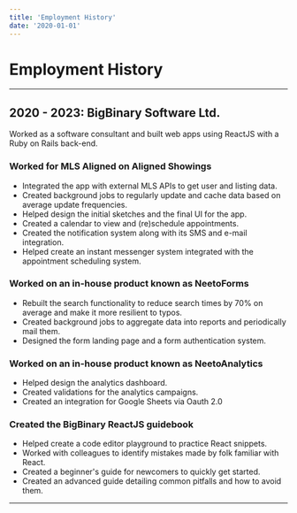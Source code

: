 ```yaml
---
title: 'Employment History'
date: '2020-01-01'
---
```


# Employment History

---

## 2020 - 2023: BigBinary Software Ltd.  
Worked as a software consultant and built web apps using ReactJS with a Ruby on Rails back-end.

### Worked for MLS Aligned on Aligned Showings
- Integrated the app with external MLS APIs to get user and listing data.
- Created background jobs to regularly update and cache data based on average update frequencies.
- Helped design the initial sketches and the final UI for the app.
- Created a calendar to view and (re)schedule appointments.
- Created the notification system along with its SMS and e-mail integration.
- Helped create an instant messenger system integrated with the appointment scheduling system.
### Worked on an in-house product known as NeetoForms
- Rebuilt the search functionality to reduce search times by 70% on average and make it more resilient to typos.
- Created background jobs to aggregate data into reports and periodically mail them.
- Designed the form landing page and a form authentication system.
### Worked on an in-house product known as NeetoAnalytics
- Helped design the analytics dashboard.
- Created validations for the analytics campaigns.
- Created an integration for Google Sheets via Oauth 2.0
### Created the BigBinary ReactJS guidebook
- Helped create a code editor playground to practice React snippets.
- Worked with colleagues to identify mistakes made by folk familiar with React.
- Created a beginner's guide for newcomers to quickly get started.
- Created an advanced guide detailing common pitfalls and how to avoid them.
---  
&nbsp;  

